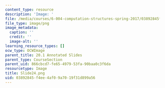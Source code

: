 ```yaml
---
content_type: resource
description: 'Image: '
file: /media/courses/6-004-computation-structures-spring-2017/03892845f4ee4af09a7019f31d899a56_Slide24.png
file_type: image/png
image_metadata:
  caption: ''
  credit: ''
  image-alt: ''
learning_resource_types: []
ocw_type: OCWImage
parent_title: 20.1 Annotated Slides
parent_type: CourseSection
parent_uid: 866cbcd7-fe65-4979-53fa-90baa0c3f6da
resourcetype: Image
title: Slide24.png
uid: 03892845-f4ee-4af0-9a70-19f31d899a56
---
```

